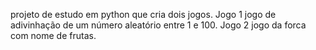 projeto de estudo em python que cria dois jogos. 
Jogo 1 jogo de adivinhação de um número aleatório entre 1 e 100. 
Jogo 2 jogo da forca com nome de frutas.
